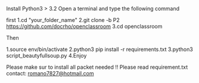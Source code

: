 Install Python3 > 3.2
Open a terminal and type the following command

first
1.cd "your_folder_name"
2.git clone -b P2 https://github.com/docrho/openclassroom
3.cd openclassroom

Then

1.source env/bin/activate
2.python3 pip install -r requirements.txt
3.python3 script_beautyfullsoup.py
4.Enjoy 


Please make sur to install all packet needed !!
Please read requirement.txt
contact: romano7827@hotmail.com
